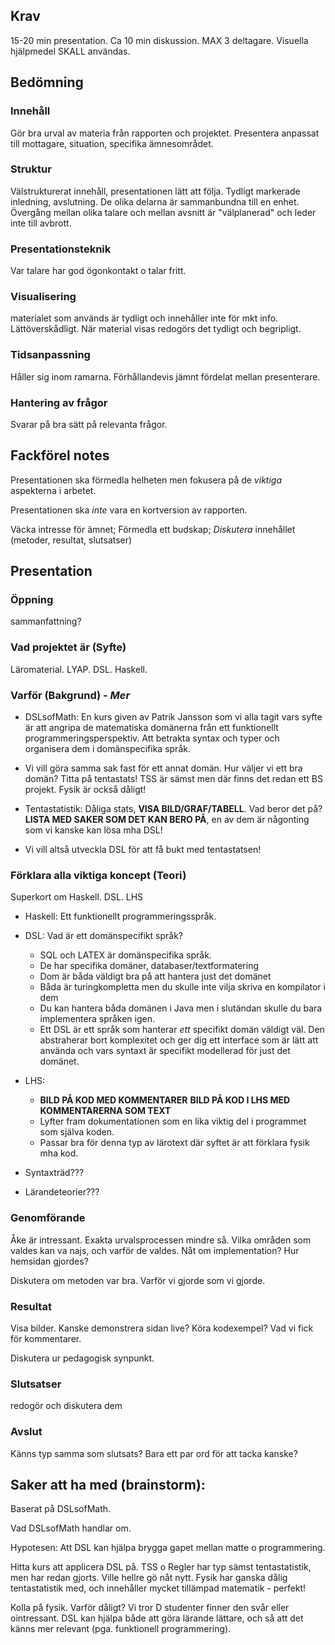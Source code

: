 ## Krav

15-20 min presentation.
Ca 10 min diskussion.
MAX 3 deltagare.
Visuella hjälpmedel SKALL användas.



## Bedömning

### Innehåll

Gör bra urval av materia från rapporten och projektet. Presentera
anpassat till mottagare, situation,
specifika ämnesområdet.

### Struktur

Välstrukturerat innehåll, presentationen lätt att följa.  Tydligt
markerade inledning, avslutning. De olika delarna är sammanbundna till
en enhet. Övergång mellan olika talare och mellan avsnitt är "välplanerad" och leder inte till avbrott.

### Presentationsteknik

Var talare har god ögonkontakt o talar fritt.

### Visualisering

materialet som används är tydligt och innehåller inte för mkt
info. Lättöverskådligt. När material visas redogörs det tydligt och
begripligt.

### Tidsanpassning

Håller sig inom ramarna. Förhållandevis jämnt fördelat mellan
presenterare.

### Hantering av frågor

Svarar på bra sätt på relevanta frågor.



## Fackförel notes

Presentationen ska förmedla helheten men fokusera på de *viktiga* aspekterna i arbetet.

Presentationen ska *inte* vara en kortversion av rapporten.

Väcka intresse för ämnet;
Förmedla ett budskap;
*Diskutera* innehållet (metoder, resultat, slutsatser)



## Presentation

### Öppning

sammanfattning?


### Vad projektet är (Syfte)

Läromaterial. LYAP. DSL. Haskell.


### Varför (Bakgrund) - *Mer*

* DSLsofMath: En kurs given av Patrik Jansson som vi alla tagit vars syfte är att angripa de matematiska
domänerna från ett funktionellt programmeringsperspektiv. Att betrakta syntax
och typer och organisera dem i domänspecifika språk.

* Vi vill göra samma sak fast för ett annat domän. Hur väljer vi ett bra domän? Titta på tentastats!
TSS är sämst men där finns det redan ett BS projekt. Fysik är också dåligt!

* Tentastatistik: Dåliga stats, **VISA BILD/GRAF/TABELL**. Vad beror det på?
**LISTA MED SAKER SOM DET KAN BERO PÅ**, en av dem är någonting som vi kanske kan lösa mha DSL!

* Vi vill altså utveckla DSL för att få bukt med tentastatsen!

### Förklara alla viktiga koncept (Teori)

Superkort om Haskell. DSL. LHS

* Haskell: Ett funktionellt programmeringsspråk.

* DSL: Vad är ett domänspecifikt språk? 
  - SQL och LATEX är domänspecifika språk.
  - De har specifika domäner, databaser/textformatering
  - Dom är båda väldigt bra på att hantera just det domänet
  - Båda är turingkompletta men du skulle inte vilja skriva en kompilator i dem
  - Du kan hantera båda domänen i Java men i slutändan skulle du bara implementera
    språken igen.
  - Ett DSL är ett språk som hanterar *ett* specifikt domän väldigt väl. Den abstraherar
  bort komplexitet och ger dig ett interface som är lätt att använda och vars syntaxt är
  specifikt modellerad för just det domänet. 

* LHS: 
  - **BILD PÅ KOD MED KOMMENTARER** **BILD PÅ KOD I LHS MED KOMMENTARERNA SOM TEXT**
  - Lyfter fram dokumentationen som en lika viktig del i programmet som själva koden.
  - Passar bra för denna typ av lärotext där syftet är att förklara fysik mha kod. 

* Syntaxträd???

* Lärandeteorier???

### Genomförande

Åke är intressant. Exakta urvalsprocessen mindre så. Vilka områden som
valdes kan va najs, och varför de valdes. Nåt om implementation? Hur hemsidan gjordes?

Diskutera om metoden var bra. Varför vi gjorde som vi gjorde.


### Resultat

Visa bilder. Kanske demonstrera sidan live? Köra kodexempel?
Vad vi fick för kommentarer.

Diskutera ur pedagogisk synpunkt.


### Slutsatser

redogör och diskutera dem


### Avslut

Känns typ samma som slutsats? Bara ett par ord för att tacka kanske?




## Saker att ha med (brainstorm):

Baserat på DSLsofMath.

Vad DSLsofMath handlar om.

Hypotesen: Att DSL kan hjälpa brygga gapet mellan matte o programmering.

Hitta kurs att applicera DSL på. TSS o Regler har typ sämst
tentastatistik, men har redan gjorts. Ville hellre gö nåt nytt. Fysik
har ganska dålig tentastatistik med, och innehåller mycket tillämpad
matematik - perfekt!

Kolla på fysik. Varför dåligt? Vi tror D studenter finner den svår
eller ointressant. DSL kan hjälpa både att göra lärande lättare, och
så att det känns mer relevant (pga. funktionell programmering).



